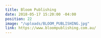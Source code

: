 ```yaml
---
title: Bloom Publishing
date: 2018-05-17 15:20:00 -04:00
position: 22
image: "/uploads/BLOOM_PUBLISHING.jpg"
link: https://www.bloompublishing.com.au/
---
```


